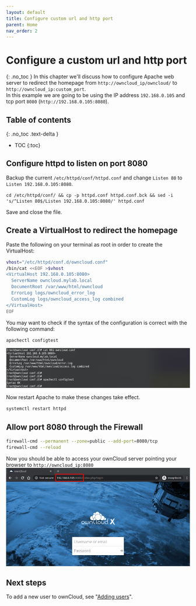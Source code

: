 ```yaml
---
layout: default
title: Configure custom url and http port
parent: Home
nav_order: 2
---
```

<!-- 2. As an administrator, how do I enable users to connect to the ownCloud server using the
server's IP address and port 8080? -->

# Configure a custom url and http port
{: .no_toc }
In this chapter we'll discuss how to configure Apache web server to redirect the homepage from `http://owncloud_ip/owncloud/` to `http://owncloud_ip:custom_port`.  
In this example we are going to be using the IP address `192.168.0.105` and tcp port `8080` (`http://192.168.0.105:8080`).  

## Table of contents
{: .no_toc .text-delta }
- TOC
{:toc}

## Configure httpd to listen on port 8080
Backup the current `/etc/httpd/conf/httpd.conf` and change `Listen 80` to `Listen 192.168.0.105:8080`.
```shi
cd /etc/httpd/conf/ && cp -p httpd.conf httpd.conf.bck && sed -i 's/^Listen 80$/Listen 192.168.0.105:8080/' httpd.conf
```
Save and close the file.

## Create a VirtualHost to redirect the homepage
Paste the following on your terminal as root in order to create the VirtualHost:

```sh
vhost="/etc/httpd/conf.d/owncloud.conf"
/bin/cat <<EOF >$vhost
<VirtualHost 192.168.0.105:8080>
  ServerName owncloud.mylab.local
  DocumentRoot /var/www/html/owncloud
  ErrorLog logs/owncloud_error_log
  CustomLog logs/owncloud_access_log combined
</VirtualHost>
EOF

```

You may want to check if the syntax of the configuration is correct with the following command:
```sh
apachectl configtest
```
![vhost verification](images/02_vhost-01.png)

Now restart Apache to make these changes take effect.

```sh
systemctl restart httpd
```

## Allow port 8080 through the Firewall
```sh
firewall-cmd --permanent --zone=public --add-port=8080/tcp
firewall-cmd --reload
```

Now you should be able to access your ownCloud server pointing your browser to `http://owncloud_ip:8080`
![Completed](images/02_vhost-02.png)

## Next steps
To add a new user to ownCloud, see "[Adding users](03-adding-users.md)".
